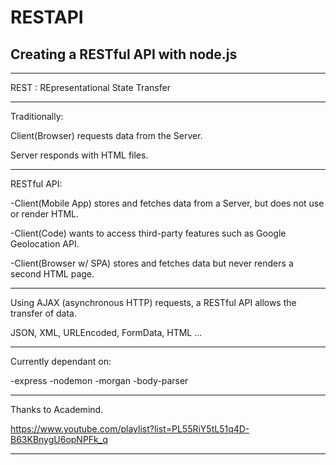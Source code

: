 # RESTAPI
## Creating a RESTful API with node.js

---

REST : REpresentational State Transfer

---

Traditionally:

Client(Browser) requests data from the Server.

Server responds with HTML files.

---

RESTful API:

-Client(Mobile App) stores and fetches data from a Server, but does not use or render HTML.

-Client(Code) wants to access third-party features such as Google Geolocation API.

-Client(Browser w/ SPA) stores and fetches data but never renders a second HTML page.

---

Using AJAX (asynchronous HTTP) requests, a RESTful API allows the transfer of data.

JSON, XML, URLEncoded, FormData, HTML ...

---

Currently dependant on:

-express
-nodemon
-morgan
-body-parser

---

Thanks to Academind.

https://www.youtube.com/playlist?list=PL55RiY5tL51q4D-B63KBnygU6opNPFk_q

---

